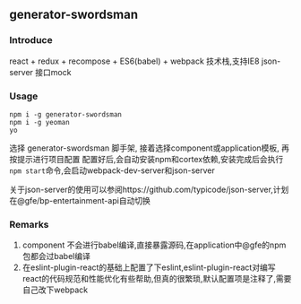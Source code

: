 ## generator-swordsman

### Introduce
react + redux + recompose + ES6(babel) + webpack 技术栈,支持IE8
json-server 接口mock

### Usage
```
npm i -g generator-swordsman
npm i -g yeoman
yo
```
选择 generator-swordsman 脚手架, 接着选择component或application模板, 再按提示进行项目配置
配置好后,会自动安装npm和cortex依赖,安装完成后会执行`npm start`命令,会启动webpack-dev-server和json-server

关于json-server的使用可以参阅https://github.com/typicode/json-server,计划在@gfe/bp-entertainment-api自动切换

### Remarks
1. component 不会进行babel编译,直接暴露源码,在application中@gfe的npm包都会过babel编译
2. 在eslint-plugin-react的基础上配置了下eslint,eslint-plugin-react对编写react的代码规范和性能优化有些帮助,但真的很繁琐,默认配置项是注释了,需要自己改下webpack